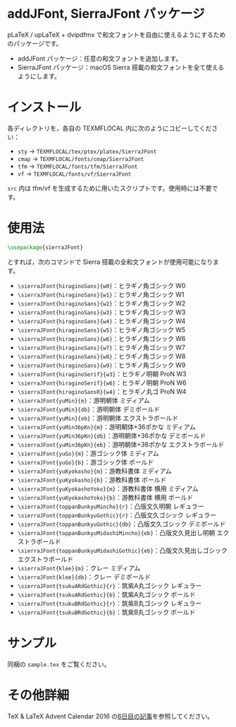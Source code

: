 # addJFont, SierraJFont パッケージ

pLaTeX / upLaTeX + dvipdfmx で和文フォントを自由に使えるようにするためのパッケージです。

* addJFont パッケージ：任意の和文フォントを追加します。
* SierraJFont パッケージ：macOS Sierra 搭載の和文フォントを全て使えるようにします。

# インストール

各ディレクトリを，各自の TEXMFLOCAL 内に次のようにコピーしてください：

* `sty` → `TEXMFLOCAL/tex/ptex/platex/SierraJFont`
* `cmap` → `TEXMFLOCAL/fonts/cmap/SierraJFont`
* `tfm` → `TEXMFLOCAL/fonts/tfm/SierraJFont`
* `vf` → `TEXMFLOCAL/fonts/vf/SierraJFont`

`src` 内は tfm/vf を生成するために用いたスクリプトです。使用時には不要です。

# 使用法

```tex
\usepackage{sierraJFont}
```

とすれば，次のコマンドで Sierra 搭載の全和文フォントが使用可能になります。

* `\sierraJFont{hiraginoSans}{w0}`：ヒラギノ角ゴシック W0
* `\sierraJFont{hiraginoSans}{w1}`：ヒラギノ角ゴシック W1
* `\sierraJFont{hiraginoSans}{w2}`：ヒラギノ角ゴシック W2
* `\sierraJFont{hiraginoSans}{w3}`：ヒラギノ角ゴシック W3
* `\sierraJFont{hiraginoSans}{w4}`：ヒラギノ角ゴシック W4
* `\sierraJFont{hiraginoSans}{w5}`：ヒラギノ角ゴシック W5
* `\sierraJFont{hiraginoSans}{w6}`：ヒラギノ角ゴシック W6
* `\sierraJFont{hiraginoSans}{w7}`：ヒラギノ角ゴシック W7
* `\sierraJFont{hiraginoSans}{w8}`：ヒラギノ角ゴシック W8
* `\sierraJFont{hiraginoSans}{w9}`：ヒラギノ角ゴシック W9
* `\sierraJFont{hiraginoSerif}{w3}`：ヒラギノ明朝 ProN W3
* `\sierraJFont{hiraginoSerif}{w6}`：ヒラギノ明朝 ProN W6
* `\sierraJFont{hiraginoSansR}{w4}`：ヒラギノ丸ゴ ProN W4
* `\sierraJFont{yuMin}{m}`：游明朝体 ミディアム
* `\sierraJFont{yuMin}{db}`：游明朝体 デミボールド
* `\sierraJFont{yuMin}{eb}`：游明朝体 エクストラボールド
* `\sierraJFont{yuMin36pKn}{m}`：游明朝体+36ポかな ミディアム
* `\sierraJFont{yuMin36pKn}{db}`：游明朝体+36ポかな デミボールド
* `\sierraJFont{yuMin36pKn}{eb}`：游明朝体+36ポかな エクストラボールド
* `\sierraJFont{yuGo}{m}`：游ゴシック体 ミディアム
* `\sierraJFont{yuGo}{b}`：游ゴシック体 ボールド
* `\sierraJFont{yuKyokasho}{m}`：游教科書体 ミディアム
* `\sierraJFont{yuKyokasho}{b}`：游教科書体 ボールド
* `\sierraJFont{yuKyokashoYoko}{m}`：游教科書体 横用 ミディアム
* `\sierraJFont{yuKyokashoYoko}{b}`：游教科書体 横用 ボールド
* `\sierraJFont{toppanBunkyuMincho}{r}`：凸版文久明朝 レギュラー
* `\sierraJFont{toppanBunkyuGothic}{r}`：凸版文久ゴシック レギュラー
* `\sierraJFont{toppanBunkyuGothic}{db}`：凸版文久ゴシック デミボールド
* `\sierraJFont{toppanBunkyuMidashiMincho}{eb}`：凸版文久見出し明朝 エクストラボールド
* `\sierraJFont{toppanBunkyuMidashiGothic}{eb}`：凸版文久見出しゴシック エクストラボールド
* `\sierraJFont{klee}{m}`：クレー ミディアム
* `\sierraJFont{klee}{db}`：クレー デミボールド
* `\sierraJFont{tsukuARdGothic}{r}`：筑紫A丸ゴシック レギュラー
* `\sierraJFont{tsukuARdGothic}{b}`：筑紫A丸ゴシック ボールド
* `\sierraJFont{tsukuBRdGothic}{r}`：筑紫B丸ゴシック レギュラー
* `\sierraJFont{tsukuBRdGothic}{b}`：筑紫B丸ゴシック ボールド

# サンプル

同梱の `sample.tex` をご覧ください。

# その他詳細

TeX & LaTeX Advent Calendar 2016 の[6日目の記事]()を参照してください。